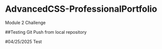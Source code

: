 # AdvancedCSS-ProfessionalPortfolio
Module 2 Challenge

##Testing Git Push from local repository

#04/25/2025 Test